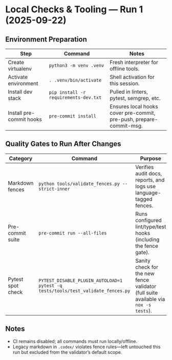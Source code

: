 # Local Checks & Tooling — Run 1 (2025-09-22)

## Environment Preparation

| Step | Command | Notes |
| --- | --- | --- |
| Create virtualenv | `python3 -m venv .venv` | Fresh interpreter for offline tools. |
| Activate environment | `. .venv/bin/activate` | Shell activation for this session. |
| Install dev stack | `pip install -r requirements-dev.txt` | Pulled in linters, pytest, semgrep, etc. |
| Install pre-commit hooks | `pre-commit install` | Ensures local hooks cover pre-commit, pre-push, prepare-commit-msg. |

## Quality Gates to Run After Changes

| Category | Command | Purpose |
| --- | --- | --- |
| Markdown fences | `python tools/validate_fences.py --strict-inner` | Verifies audit docs, reports, and logs use language-tagged fences. |
| Pre-commit suite | `pre-commit run --all-files` | Runs configured lint/type/test hooks (including the fence gate). |
| Pytest spot check | `PYTEST_DISABLE_PLUGIN_AUTOLOAD=1 pytest -q tests/tools/test_validate_fences.py` | Sanity check for the new fence validator (full suite available via `nox -s tests`). |

## Notes

- CI remains disabled; all commands must run locally/offline.
- Legacy markdown in `.codex/` violates fence rules—left untouched this run but excluded from the validator’s default scope.

